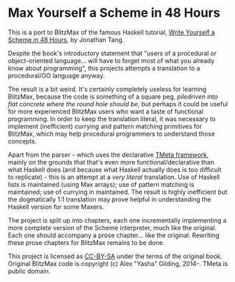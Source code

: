 
 Max Yourself a Scheme in 48 Hours
===================================

This is a port to BlitzMax of the famous Haskell tutorial, [Write Yourself a Scheme in 48 Hours](https://en.wikibooks.org/wiki/Write_Yourself_a_Scheme_in_48_Hours), by Jonathan Tang.

Despite the book's introductory statement that "users of a procedural or object-oriented language... will have to forget most of what you already know about programming", this projects attempts a translation to a procedural/OO language anyway.

The result is a bit weird. It's certainly completely useless for learning BlitzMax, because the code is something of a square peg, *piledriven into flat concrete where the round hole should be*, but perhaps it could be useful for more experienced BlitzMax users who want a taste of functional programming. In order to keep the translation literal, it was necessary to implement (inefficient) currying and pattern matching primitives for BlitzMax, which may help procedural programmers to understand those concepts.

Apart from the parser - which uses the declarative [TMeta framework](https://github.com/Leushenko/TMeta-Parser), mainly on the grounds that that's even more functional/declarative than what Haskell does (and because what Haskell actually does is too difficult to replicate) - this is an attempt at a *very literal* translation. Use of Haskell lists is maintained (using Max arrays); use of pattern matching is maintained; use of currying in maintained. The result is highly inefficient but the dogmatically 1:1 translation may prove helpful in understanding the Haskell version for some Maxers.

The project is split up into chapters, each one incrementally implementing a more complete version of the Scheme interpreter, much like the original. Each one should accompany a prose chapter... like the original. Rewriting these prose chapters for BlitzMax remains to be done.


This project is licensed as [CC-BY-SA](https://creativecommons.org/licenses/by-sa/3.0/) under the terms of the original book.  
Original BlitzMax code is copyright (c) Alex "Yasha" Gilding, 2014-.
TMeta is public domain.
